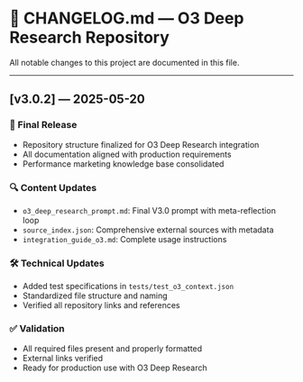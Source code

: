 # 📓 CHANGELOG.md — O3 Deep Research Repository

All notable changes to this project are documented in this file.

---

## [v3.0.2] — 2025-05-20

### 🚀 Final Release
- Repository structure finalized for O3 Deep Research integration
- All documentation aligned with production requirements
- Performance marketing knowledge base consolidated

### 🔍 Content Updates
- `o3_deep_research_prompt.md`: Final V3.0 prompt with meta-reflection loop
- `source_index.json`: Comprehensive external sources with metadata
- `integration_guide_o3.md`: Complete usage instructions

### 🛠️ Technical Updates
- Added test specifications in `tests/test_o3_context.json`
- Standardized file structure and naming
- Verified all repository links and references

### ✅ Validation
- All required files present and properly formatted
- External links verified
- Ready for production use with O3 Deep Research
